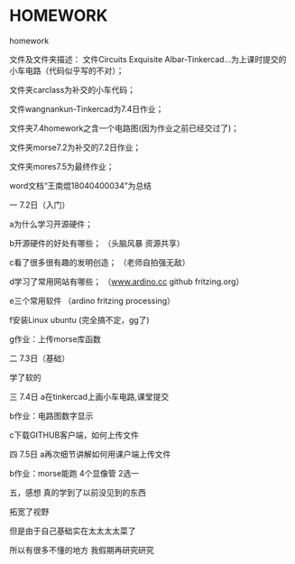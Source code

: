 # HOMEWORK
homework

文件及文件夹描述：
 文件Circuits Exquisite Albar-Tinkercad...为上课时提交的小车电路（代码似乎写的不对）；
 
 文件夹carclass为补交的小车代码；
 
 文件wangnankun-Tinkercad为7.4日作业；
 
 文件夹7.4homework之含一个电路图(因为作业之前已经交过了)；
 
 文件夹morse7.2为补交的7.2日作业；
 
 文件夹mores7.5为最终作业；
 
 word文档“王南焜18040400034”为总结
 

一 7.2日（入门）

 a为什么学习开源硬件；


 b开源硬件的好处有哪些；
   （头脑风暴 资源共享）
 
 c看了很多很有趣的发明创造；
    （老师自拍强无敌）
 
 d学习了常用网站有哪些；
 （www.ardino.cc
    github
    fritzing.org）
    
 e三个常用软件
 （ardino fritzing processing）
 
 f安装Linux ubuntu
 (完全搞不定，gg了)
 
 g作业：上传morse库函数

二 7.3日（基础）
  
  学了软的
  
三 7.4日
a在tinkercad上画小车电路,课堂提交

b作业：电路图数字显示

c下载GITHUB客户端，如何上传文件

四 7.5日
a再次细节讲解如何用课户端上传文件

b作业：morse能跑 4个显像管 2选一

五，感想
真的学到了以前没见到的东西

拓宽了视野

但是由于自己基础实在太太太太菜了

所以有很多不懂的地方
我假期再研究研究










 
 
